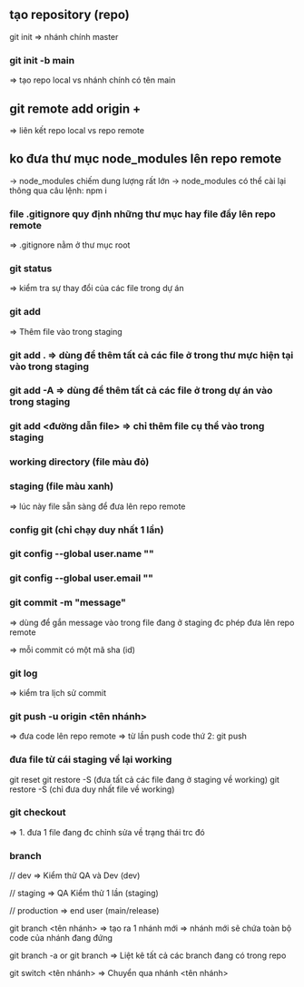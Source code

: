 ## tạo repository (repo)

git init
=> nhánh chính master

### git init -b main

=> tạo repo local vs nhánh chính có tên main

## git remote add origin + <url repo>

=> liên kết repo local vs repo remote

## ko đưa thư mục node_modules lên repo remote

-> node_modules chiếm dung lượng rất lớn
-> node_modules có thể cài lại thông qua câu lệnh: npm i

### file .gitignore quy định những thư mục hay file đẩy lên repo remote

=> .gitignore nằm ở thư mục root

### git status

=> kiểm tra sự thay đổi của các file trong dự án

### git add

=> Thêm file vào trong staging

### git add . => dùng để thêm tất cả các file ở trong thư mực hiện tại vào trong staging

### git add -A => dùng để thêm tất cả các file ở trong dự án vào trong staging

### git add <đường dẫn file> => chỉ thêm file cụ thể vào trong staging

### working directory (file màu đỏ)

### staging (file màu xanh)

=> lúc này file sẵn sàng để đưa lên repo remote

### config git (chỉ chạy duy nhất 1 lần)

### git config --global user.name ""

### git config --global user.email ""

### git commit -m "message"

=> dùng để gắn message vào trong file đang ở staging đc phép đưa lên repo remote

=> mỗi commit có một mã sha (id)

### git log

=> kiểm tra lịch sử commit

### git push -u origin <tên nhánh>

=> đưa code lên repo remote
=> từ lần push code thứ 2: git push

### đưa file từ cái staging về lại working

git reset
git restore -S (đưa tất cả các file đang ở staging về working)
git restore -S <url file> (chỉ đưa duy nhất file về working)

### git checkout <url file>

=> 1. đưa 1 file đang đc chỉnh sửa về trạng thái trc đó

### branch

// dev => Kiểm thử QA và Dev (dev)

// staging => QA Kiểm thử 1 lần (staging)

// production => end user (main/release)

git branch <tên nhánh>
=> tạo ra 1 nhánh mới
=> nhánh mới sẽ chứa toàn bộ code của nhánh đang đứng

git branch -a or git branch
=> Liệt kê tất cả các branch đang có trong repo

git switch <tên nhánh>
=> Chuyển qua nhánh <tên nhánh>

